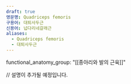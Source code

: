 ```yaml
---
draft: true
영문명: Quadriceps femoris
구용어: 대퇴사두근
신용어: 넙다리네갈래근
aliases:
  - Quadriceps femoris
  - 대퇴사두근
---
```

functional_anatomy_group: "[[종아리와 발의 근육]]"

// 설명이 추가될 예정입니다.
